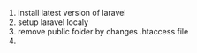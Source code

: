 
1. install latest version of laravel 
2. setup laravel localy
3. remove public folder by changes .htaccess file
4. 